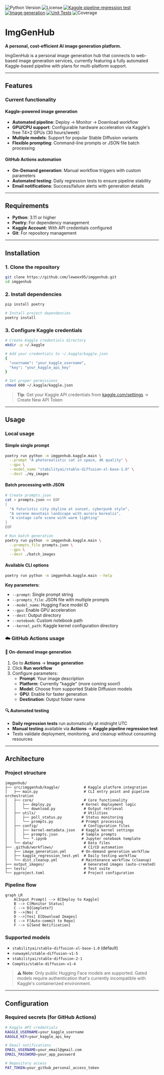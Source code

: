 
![Python Version](https://img.shields.io/badge/python-3.11%2B-blue) ![License](https://img.shields.io/github/license/leweex95/imggenhub) [![Kaggle pipeline regression test](https://github.com/leweex95/imggenhub/actions/workflows/kaggle_regression_test.yml/badge.svg)](https://github.com/leweex95/imggenhub/actions/workflows/kaggle_regression_test.yml) [![Image generation](https://github.com/leweex95/imggenhub/actions/workflows/image_generation.yml/badge.svg)](https://github.com/leweex95/imggenhub/actions/workflows/image_generation.yml) [![Unit Tests](https://github.com/leweex95/imggenhub/actions/workflows/python-app.yml/badge.svg?branch=main)](https://github.com/leweex95/imggenhub/actions/workflows/python-app.yml) ![Coverage](https://img.shields.io/endpoint?url=https://gist.githubusercontent.com/leweex95/coverage-badge/raw/coverage-badge.json)

# ImgGenHub

**A personal, cost-efficient AI image generation platform.**

ImgGenHub is a personal image generation hub that connects to web-based image generation services, currently featuring a fully automated Kaggle-based pipeline with plans for multi-platform support.

---

## Features

### **Current functionality**

#### **Kaggle-powered image generation**
- **Automated pipeline**: Deploy → Monitor → Download workflow
- **GPU/CPU support**: Configurable hardware acceleration via Kaggle's free T4×2 GPUs (30 hours/week)
- **Multiple models**: Support for popular Stable Diffusion variants
- **Flexible prompting**: Command-line prompts or JSON file batch processing

#### **GitHub Actions automation**
- **On-Demand generation**: Manual workflow triggers with custom parameters
- **Automated testing**: Daily regression tests to ensure pipeline stability
- **Email notifications**: Success/failure alerts with generation details

---

## Requirements

- **Python**: 3.11 or higher
- **Poetry**: For dependency management  
- **Kaggle Account**: With API credentials configured
- **Git**: For repository management

---

## Installation

### **1. Clone the repository**
```bash
git clone https://github.com/leweex95/imggenhub.git
cd imggenhub
```

### **2. Install dependencies**
```bash
pip install poetry

# Install project dependencies
poetry install
```

### **3. Configure Kaggle credentials**
```bash
# Create Kaggle credentials directory
mkdir -p ~/.kaggle

# Add your credentials to ~/.kaggle/kaggle.json
{
  "username": "your_kaggle_username",
  "key": "your_kaggle_api_key"
}

# Set proper permissions
chmod 600 ~/.kaggle/kaggle.json
```

> **Tip**: Get your Kaggle API credentials from [kaggle.com/settings](https://www.kaggle.com/settings) → Create New API Token

---

## Usage

### **Local usage**

#### **Simple single prompt**
```bash
poetry run python -m imggenhub.kaggle.main \
  --prompt "A photorealistic cat in space, 4K quality" \
  --gpu \
  --model_name "stabilityai/stable-diffusion-xl-base-1.0" \
  --dest ./my_images
```

#### **Batch processing with JSON**
```bash
# Create prompts.json
cat > prompts.json << EOF
[
  "A futuristic city skyline at sunset, cyberpunk style",
  "A serene mountain landscape with aurora borealis",
  "A vintage cafe scene with warm lighting"
]
EOF

# Run batch generation
poetry run python -m imggenhub.kaggle.main \
  --prompts_file prompts.json \
  --gpu \
  --dest ./batch_images
```

#### **Available CLI options**
```bash
poetry run python -m imggenhub.kaggle.main --help
```

**Key parameters:**
- `--prompt`: Single prompt string
- `--prompts_file`: JSON file with multiple prompts  
- `--model_name`: Hugging Face model ID
- `--gpu`: Enable GPU acceleration
- `--dest`: Output directory
- `--notebook`: Custom notebook path
- `--kernel_path`: Kaggle kernel configuration directory

### **☁️ GitHub Actions usage**

#### **🎨 On-demand image generation**
1. Go to **Actions** → **Image generation**
2. Click **Run workflow**  
3. Configure parameters:
   - **Prompt**: Your image description
   - **Platform**: Currently "kaggle" (more coming soon!)
   - **Model**: Choose from supported Stable Diffusion models
   - **GPU**: Enable for faster generation
   - **Destination**: Output folder name

#### **🔍 Automated testing**
- **Daily regression tests** run automatically at midnight UTC
- **Manual testing** available via **Actions** → **Kaggle pipeline regression test**
- Tests validate deployment, monitoring, and cleanup without consuming resources

---

## Architecture

### **Project structure**
```
imggenhub/
├── src/imggenhub/kaggle/           # Kaggle platform integration
│   ├── main.py                     # CLI entry point and pipeline orchestration
│   ├── core/                       # Core functionality
│   │   ├── deploy.py              # Kernel deployment logic
│   │   └── download.py             # Output retrieval
│   ├── utils/                      # Utilities
│   │   ├── poll_status.py         # Status monitoring
│   │   └── prompts.py             # Prompt processing
│   ├── config/                     # Configuration files
│   │   ├── kernel-metadata.json   # Kaggle kernel settings
│   │   ├── prompts.json           # Sample prompts
│   │   └── *.ipynb                # Jupyter notebook template
│   └── data/                       # Data files
├── .github/workflows/              # CI/CD automation
│   ├── image_generation.yml       # On-demand generation workflow
│   ├── kaggle_regression_test.yml  # Daily testing workflow
│   └── dist_cleanup.yml           # Maintenance workflow (cleanup)
├── output_images/                  # Generated images (auto-created)
├── tests/                          # Test suite
└── pyproject.toml                  # Project configuration
```

### **Pipeline flow**
```mermaid
graph LR
    A[Input Prompt] --> B[Deploy to Kaggle]
    B --> C[Monitor Status]
    C --> D{Complete?}
    D -->|No| C
    D -->|Yes| E[Download Images]
    E --> F[Auto-commit to Repo]
    F --> G[Send Notification]
```

### **Supported models**
- `stabilityai/stable-diffusion-xl-base-1.0` (default)
- `runwayml/stable-diffusion-v1-5`
- `stabilityai/stable-diffusion-2-1`  
- `CompVis/stable-diffusion-v1-4`

> **⚠️ Note**: Only public Hugging Face models are supported. Gated models require authentication that's currently incompatible with Kaggle's containerized environment.

---

## Configuration

### **Required secrets (for GitHub Actions)**
```bash
# Kaggle API credentials
KAGGLE_USERNAME=your_kaggle_username
KAGGLE_KEY=your_kaggle_api_key

# Email notifications  
EMAIL_USERNAME=your_email@gmail.com
EMAIL_PASSWORD=your_app_password

# Repository access
PAT_TOKEN=your_github_personal_access_token
```
